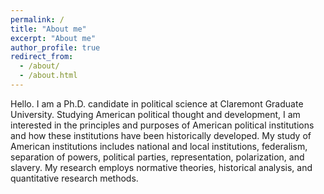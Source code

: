 ```yaml
---
permalink: /
title: "About me"
excerpt: "About me"
author_profile: true
redirect_from: 
  - /about/
  - /about.html
---
```


Hello. I am a Ph.D. candidate in political science at Claremont Graduate University. Studying American political thought and development, I am interested in the principles and purposes of American political institutions and how these institutions have been historically developed. My study of American institutions includes national and local institutions, federalism, separation of powers, political parties, representation, polarization, and slavery. My research employs normative theories, historical analysis, and quantitative research methods.
